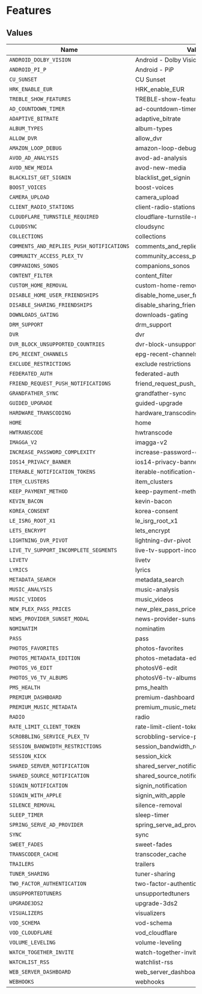 # Features


## Values

| Name                                      | Value                                     |
| ----------------------------------------- | ----------------------------------------- |
| `ANDROID_DOLBY_VISION`                    | Android - Dolby Vision                    |
| `ANDROID_PI_P`                            | Android - PiP                             |
| `CU_SUNSET`                               | CU Sunset                                 |
| `HRK_ENABLE_EUR`                          | HRK_enable_EUR                            |
| `TREBLE_SHOW_FEATURES`                    | TREBLE-show-features                      |
| `AD_COUNTDOWN_TIMER`                      | ad-countdown-timer                        |
| `ADAPTIVE_BITRATE`                        | adaptive_bitrate                          |
| `ALBUM_TYPES`                             | album-types                               |
| `ALLOW_DVR`                               | allow_dvr                                 |
| `AMAZON_LOOP_DEBUG`                       | amazon-loop-debug                         |
| `AVOD_AD_ANALYSIS`                        | avod-ad-analysis                          |
| `AVOD_NEW_MEDIA`                          | avod-new-media                            |
| `BLACKLIST_GET_SIGNIN`                    | blacklist_get_signin                      |
| `BOOST_VOICES`                            | boost-voices                              |
| `CAMERA_UPLOAD`                           | camera_upload                             |
| `CLIENT_RADIO_STATIONS`                   | client-radio-stations                     |
| `CLOUDFLARE_TURNSTILE_REQUIRED`           | cloudflare-turnstile-required             |
| `CLOUDSYNC`                               | cloudsync                                 |
| `COLLECTIONS`                             | collections                               |
| `COMMENTS_AND_REPLIES_PUSH_NOTIFICATIONS` | comments_and_replies_push_notifications   |
| `COMMUNITY_ACCESS_PLEX_TV`                | community_access_plex_tv                  |
| `COMPANIONS_SONOS`                        | companions_sonos                          |
| `CONTENT_FILTER`                          | content_filter                            |
| `CUSTOM_HOME_REMOVAL`                     | custom-home-removal                       |
| `DISABLE_HOME_USER_FRIENDSHIPS`           | disable_home_user_friendships             |
| `DISABLE_SHARING_FRIENDSHIPS`             | disable_sharing_friendships               |
| `DOWNLOADS_GATING`                        | downloads-gating                          |
| `DRM_SUPPORT`                             | drm_support                               |
| `DVR`                                     | dvr                                       |
| `DVR_BLOCK_UNSUPPORTED_COUNTRIES`         | dvr-block-unsupported-countries           |
| `EPG_RECENT_CHANNELS`                     | epg-recent-channels                       |
| `EXCLUDE_RESTRICTIONS`                    | exclude restrictions                      |
| `FEDERATED_AUTH`                          | federated-auth                            |
| `FRIEND_REQUEST_PUSH_NOTIFICATIONS`       | friend_request_push_notifications         |
| `GRANDFATHER_SYNC`                        | grandfather-sync                          |
| `GUIDED_UPGRADE`                          | guided-upgrade                            |
| `HARDWARE_TRANSCODING`                    | hardware_transcoding                      |
| `HOME`                                    | home                                      |
| `HWTRANSCODE`                             | hwtranscode                               |
| `IMAGGA_V2`                               | imagga-v2                                 |
| `INCREASE_PASSWORD_COMPLEXITY`            | increase-password-complexity              |
| `IOS14_PRIVACY_BANNER`                    | ios14-privacy-banner                      |
| `ITERABLE_NOTIFICATION_TOKENS`            | iterable-notification-tokens              |
| `ITEM_CLUSTERS`                           | item_clusters                             |
| `KEEP_PAYMENT_METHOD`                     | keep-payment-method                       |
| `KEVIN_BACON`                             | kevin-bacon                               |
| `KOREA_CONSENT`                           | korea-consent                             |
| `LE_ISRG_ROOT_X1`                         | le_isrg_root_x1                           |
| `LETS_ENCRYPT`                            | lets_encrypt                              |
| `LIGHTNING_DVR_PIVOT`                     | lightning-dvr-pivot                       |
| `LIVE_TV_SUPPORT_INCOMPLETE_SEGMENTS`     | live-tv-support-incomplete-segments       |
| `LIVETV`                                  | livetv                                    |
| `LYRICS`                                  | lyrics                                    |
| `METADATA_SEARCH`                         | metadata_search                           |
| `MUSIC_ANALYSIS`                          | music-analysis                            |
| `MUSIC_VIDEOS`                            | music_videos                              |
| `NEW_PLEX_PASS_PRICES`                    | new_plex_pass_prices                      |
| `NEWS_PROVIDER_SUNSET_MODAL`              | news-provider-sunset-modal                |
| `NOMINATIM`                               | nominatim                                 |
| `PASS`                                    | pass                                      |
| `PHOTOS_FAVORITES`                        | photos-favorites                          |
| `PHOTOS_METADATA_EDITION`                 | photos-metadata-edition                   |
| `PHOTOS_V6_EDIT`                          | photosV6-edit                             |
| `PHOTOS_V6_TV_ALBUMS`                     | photosV6-tv-albums                        |
| `PMS_HEALTH`                              | pms_health                                |
| `PREMIUM_DASHBOARD`                       | premium-dashboard                         |
| `PREMIUM_MUSIC_METADATA`                  | premium_music_metadata                    |
| `RADIO`                                   | radio                                     |
| `RATE_LIMIT_CLIENT_TOKEN`                 | rate-limit-client-token                   |
| `SCROBBLING_SERVICE_PLEX_TV`              | scrobbling-service-plex-tv                |
| `SESSION_BANDWIDTH_RESTRICTIONS`          | session_bandwidth_restrictions            |
| `SESSION_KICK`                            | session_kick                              |
| `SHARED_SERVER_NOTIFICATION`              | shared_server_notification                |
| `SHARED_SOURCE_NOTIFICATION`              | shared_source_notification                |
| `SIGNIN_NOTIFICATION`                     | signin_notification                       |
| `SIGNIN_WITH_APPLE`                       | signin_with_apple                         |
| `SILENCE_REMOVAL`                         | silence-removal                           |
| `SLEEP_TIMER`                             | sleep-timer                               |
| `SPRING_SERVE_AD_PROVIDER`                | spring_serve_ad_provider                  |
| `SYNC`                                    | sync                                      |
| `SWEET_FADES`                             | sweet-fades                               |
| `TRANSCODER_CACHE`                        | transcoder_cache                          |
| `TRAILERS`                                | trailers                                  |
| `TUNER_SHARING`                           | tuner-sharing                             |
| `TWO_FACTOR_AUTHENTICATION`               | two-factor-authentication                 |
| `UNSUPPORTEDTUNERS`                       | unsupportedtuners                         |
| `UPGRADE3DS2`                             | upgrade-3ds2                              |
| `VISUALIZERS`                             | visualizers                               |
| `VOD_SCHEMA`                              | vod-schema                                |
| `VOD_CLOUDFLARE`                          | vod_cloudflare                            |
| `VOLUME_LEVELING`                         | volume-leveling                           |
| `WATCH_TOGETHER_INVITE`                   | watch-together-invite                     |
| `WATCHLIST_RSS`                           | watchlist-rss                             |
| `WEB_SERVER_DASHBOARD`                    | web_server_dashboard                      |
| `WEBHOOKS`                                | webhooks                                  |